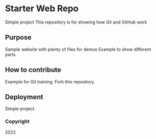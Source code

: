 # Starter Web Repo
Simple project
This repository is for showing how Git and GitHub work

## Purpose

Sample website with plenty of files for demos
Example to show different parts

## How to contribute
Example for Git training.
Fork this repository.

## Deployment
Simple project.

### Copyright 
2022